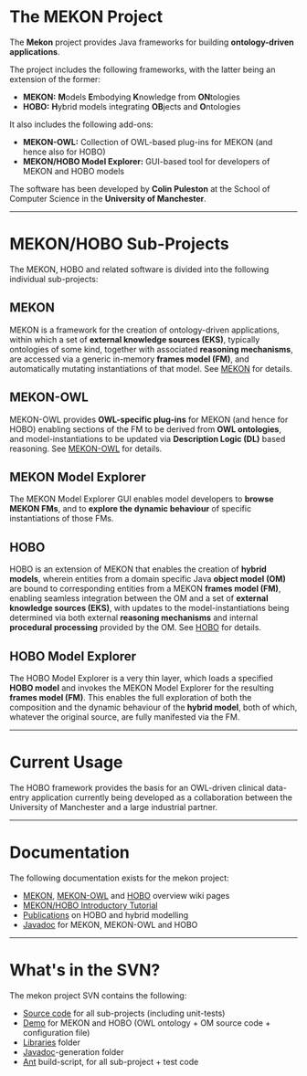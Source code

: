 # The MEKON Project #

The **Mekon** project provides Java frameworks for building **ontology-driven applications**.

The project includes the following frameworks, with the latter being an extension of the former:

  * **MEKON:** <b>M</b>odels <b>E</b>mbodying <b>K</b>nowledge from <b>ON</b>tologies
  * **HOBO:** <b>H</b>ybrid models integrating <b>OB</b>jects and <b>O</b>ntologies

It also includes the following add-ons:

  * **MEKON-OWL:** Collection of OWL-based plug-ins for MEKON (and hence also for HOBO)
  * **MEKON/HOBO Model Explorer:** GUI-based tool for developers of MEKON and HOBO models

The software has been developed by **Colin Puleston** at the School of Computer Science in the **University of Manchester**.


---

# MEKON/HOBO Sub-Projects #

The MEKON, HOBO and related software is divided into the following individual sub-projects:

## MEKON ##

MEKON is a framework for the creation of ontology-driven applications, within which a set of **external knowledge sources (EKS)**, typically ontologies of some kind, together with associated **reasoning mechanisms**, are accessed via a generic in-memory **frames model (FM)**, and automatically mutating instantiations of that model. See [MEKON](MEKON.md) for details.

## MEKON-OWL ##

MEKON-OWL provides **OWL-specific plug-ins** for MEKON (and hence for HOBO) enabling sections of the FM to be derived from **OWL ontologies**, and model-instantiations to be updated via **Description Logic (DL)** based reasoning. See [MEKON-OWL](MEKONOWL.md) for details.

## MEKON Model Explorer ##

The MEKON Model Explorer GUI enables model developers to **browse MEKON FMs**, and to **explore the dynamic behaviour** of specific instantiations of those FMs.

## HOBO ##

HOBO is an extension of MEKON that enables the creation of **hybrid models**, wherein entities from a domain specific Java **object model (OM)** are bound to corresponding entities from a MEKON **frames model (FM)**, enabling seamless integration between the OM and a set of **external knowledge sources (EKS)**, with updates to the model-instantiations being determined via both external **reasoning mechanisms** and internal **procedural processing** provided by the OM. See [HOBO](HOBO.md) for details.

## HOBO Model Explorer ##

The HOBO Model Explorer is a very thin layer, which loads a specified **HOBO model** and invokes the MEKON Model Explorer for the resulting **frames model (FM)**. This enables the full exploration of both the composition and the dynamic behaviour of the **hybrid model**, both of which, whatever the original source, are fully manifested via the FM.


---

# Current Usage #

The HOBO framework provides the basis for an OWL-driven clinical data-entry application currently being developed as a collaboration between the University of Manchester and a large industrial partner.


---

# Documentation #

The following documentation exists for the mekon project:

  * [MEKON](MEKON.md), [MEKON-OWL](MEKONOWL.md) and [HOBO](HOBO.md) overview wiki pages
  * [MEKON/HOBO Introductory Tutorial](IntroductoryTutorial.md)
  * [Publications](Publications.md) on HOBO and hybrid modelling
  * [Javadoc](Javadoc.md) for MEKON, MEKON-OWL and HOBO


---

# What's in the SVN? #

The mekon project SVN contains the following:

  * [Source code](SourceCode.md) for all sub-projects (including unit-tests)
  * [Demo](Demo.md) for MEKON and HOBO (OWL ontology + OM source code + configuration file)
  * [Libraries](Libraries.md) folder
  * [Javadoc](Javadoc.md)-generation folder
  * [Ant](Ant.md) build-script, for all sub-project + test code
